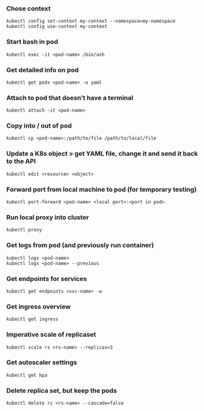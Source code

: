 ### Chose context
    kubectl config set-context my-context --namespace=my-namespace
    kubectl config use-context my-context

### Start bash in pod
    kubectl exec -it <pod-name> /bin/ash

### Get detailed info on pod
    kubectl get pods <pod-name> -o yaml

### Attach to pod that doesn't have a terminal
    kubectl attach -it <pod-name>

### Copy into / out of pod
    kubectl cp <pod-name>:/path/to/file /path/to/local/file

### Update a K8s object > get YAML file, change it and send it back to the API
    kubectl edit <resource> <object>

### Forward port from local machine to pod (for temporary testing)
    kubectl port-forward <pod-name> <local port>:<port in pod>

### Run local proxy into cluster
    kubectl proxy

### Get logs from pod (and previously run container)
    kubectl logs <pod-name>
    kubectl logs <pod-name> --previous

### Get endpoints for services
    kubectl get endpoints <svc-name> -w

### Get ingress overview
    kubectl get ingress

### Imperative scale of replicaset
    kubectl scale rs <rs-name> --replicas=3

### Get autoscaler settings
    kubectl get hpa

### Delete replica set, but keep the pods
    kubectl delete rs <rs-name> --cascade=false
